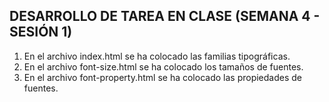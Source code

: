 ## DESARROLLO DE TAREA EN CLASE (SEMANA 4 - SESIÓN 1)

1. En el archivo index.html se ha colocado las familias tipográficas.
2. En el archivo font-size.html se ha colocado los tamaños de fuentes.
3. En el archivo font-property.html se ha colocado las propiedades de fuentes.